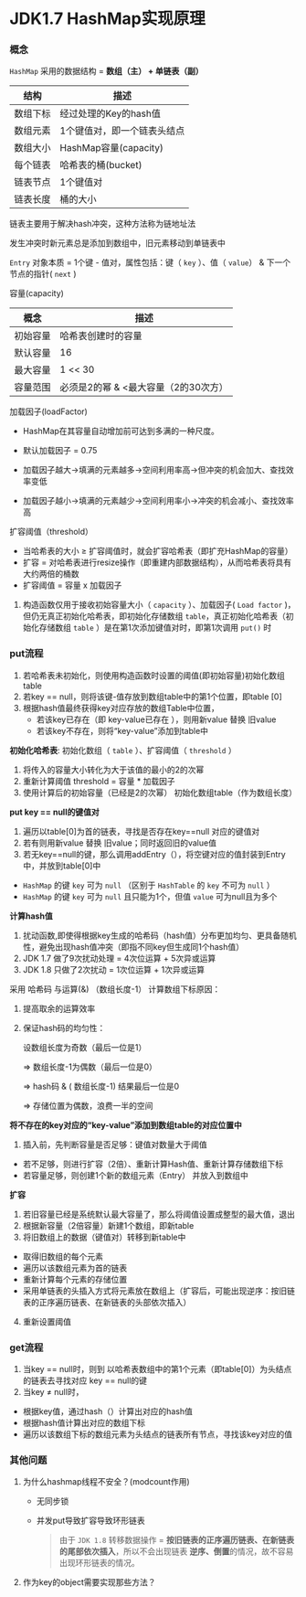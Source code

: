 # JDK1.7 HashMap实现原理

### 概念

`HashMap` 采用的数据结构 = **数组（主） + 单链表（副）** 

| 结构     | 描述                        |
| -------- | --------------------------- |
| 数组下标 | 经过处理的Key的hash值       |
| 数组元素 | 1个键值对，即一个链表头结点 |
| 数组大小 | HashMap容量(capacity)       |
| 每个链表 | 哈希表的桶(bucket)          |
| 链表节点 | 1个键值对                   |
| 链表长度 | 桶的大小                    |

链表主要用于解决hash冲突，这种方法称为链地址法

发生冲突时新元素总是添加到数组中，旧元素移动到单链表中

`Entry` 对象本质 = 1个键 - 值对，属性包括：键（ `key` ）、值（ `value`） & 下一个节点的指针( `next` ) 

容量(capacity)

| 概念     | 描述                                 |
| -------- | ------------------------------------ |
| 初始容量 | 哈希表创建时的容量                   |
| 默认容量 | 16                                   |
| 最大容量 | 1 << 30                              |
| 容量范围 | 必须是2的幂 & <最大容量（2的30次方） |

加载因子(loadFactor)

- HashMap在其容量自动增加前可达到多满的一种尺度。

- 默认加载因子 = 0.75
- 加载因子越大->填满的元素越多->空间利用率高->但冲突的机会加大、查找效率变低
- 加载因子越小->填满的元素越少->空间利用率小->冲突的机会减小、查找效率高

扩容阈值（threshold）
- 当哈希表的大小 ≥ 扩容阈值时，就会扩容哈希表（即扩充HashMap的容量）
- 扩容 = 对哈希表进行resize操作（即重建内部数据结构），从而哈希表将具有大约两倍的桶数
- 扩容阈值 = 容量 x 加载因子


1. 构造函数仅用于接收初始容量大小（ `capacity` ）、加载因子( `Load factor` )，但仍无真正初始化哈希表，即初始化存储数组 `table`，真正初始化哈希表（初始化存储数组 `table` ）是在第1次添加键值对时，即第1次调用 `put()` 时

### put流程

1. 若哈希表未初始化，则使用构造函数时设置的阈值(即初始容量)初始化数组table
2. 若key == null，则将该键-值存放到数组table中的第1个位置，即table [0]
3. 根据hash值最终获得key对应存放的数组Table中位置，
   - 若该key已存在（即 key-value已存在 ），则用新value 替换 旧value
   - 若该key不存在，则将“key-value”添加到table中

**初始化哈希表**: 初始化数组（ `table` ）、扩容阈值（ `threshold` ）

1. 将传入的容量大小转化为大于该值的最小的2的次幂
2. 重新计算阈值 threshold = 容量 * 加载因子  
3. 使用计算后的初始容量（已经是2的次幂） 初始化数组table（作为数组长度）

**put key == null的键值对**

1. 遍历以table[0]为首的链表，寻找是否存在key==null 对应的键值对
2. 若有则用新value 替换 旧value；同时返回旧的value值
3. 若无key==null的键，那么调用addEntry（），将空键对应的值封装到Entry中，并放到table[0]中

- `HashMap` 的键 `key` 可为 `null` （区别于 `HashTable` 的 `key` 不可为 `null` ）
- `HashMap` 的键 `key` 可为 `null` 且只能为1个，但值 `value` 可为null且为多个

**计算hash值**

1. 扰动函数,即使得根据key生成的哈希码（hash值）分布更加均匀、更具备随机性，避免出现hash值冲突（即指不同key但生成同1个hash值）
2. JDK 1.7 做了9次扰动处理 = 4次位运算 + 5次异或运算
3. JDK 1.8 只做了2次扰动 = 1次位运算 + 1次异或运算

采用 哈希码 与运算(&) （数组长度-1） 计算数组下标原因：

1. 提高取余的运算效率

2. 保证hash码的均匀性：

   设数组长度为奇数（最后一位是1）

   => 数组长度-1为偶数（最后一位是0）

   => hash码 & ( 数组长度-1) 结果最后一位是0

   => 存储位置为偶数，浪费一半的空间

**将不存在的key对应的“key-value”添加到数组table的对应位置中**

1.  插入前，先判断容量是否足够：键值对数量大于阈值
   - 若不足够，则进行扩容（2倍）、重新计算Hash值、重新计算存储数组下标
   - 若容量足够，则创建1个新的数组元素（Entry） 并放入到数组中

**扩容**

1. 若旧容量已经是系统默认最大容量了，那么将阈值设置成整型的最大值，退出
2. 根据新容量（2倍容量）新建1个数组，即新table 
3.  将旧数组上的数据（键值对）转移到新table中
   - 取得旧数组的每个元素 
   - 遍历以该数组元素为首的链表
   - 重新计算每个元素的存储位置
   - 采用单链表的头插入方式将元素放在数组上（扩容后，可能出现逆序：按旧链表的正序遍历链表、在新链表的头部依次插入）
4. 重新设置阈值

### get流程

1. 当key == null时，则到 以哈希表数组中的第1个元素（即table[0]）为头结点的链表去寻找对应 key == null的键
2.  当key ≠ null时，
   - 根据key值，通过hash（）计算出对应的hash值
   - 根据hash值计算出对应的数组下标
   - 遍历以该数组下标的数组元素为头结点的链表所有节点，寻找该key对应的值

### 其他问题

1. 为什么hashmap线程不安全？(modcount作用)

   - 无同步锁

   - 并发put导致扩容导致环形链表

     > 由于 `JDK 1.8` 转移数据操作 = **按旧链表的正序遍历链表、在新链表的尾部依次插入**，所以不会出现链表 **逆序、倒置**的情况，故不容易出现环形链表的情况。

2. 作为key的object需要实现那些方法？

